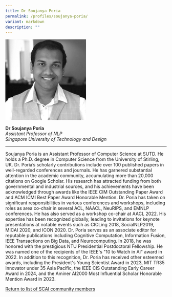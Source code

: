 ```yaml
---
title: Dr Soujanya Poria
permalink: /profiles/soujanya-poria/
variant: markdown
description: ""
---
```

<div style="width:50%"><img src="/images/People/soujanya_poria.jpeg" alt="Dr Soujanya Poria"></div>

**Dr Soujanya Poria**<br>*Assistant Professor of NLP*<br>*Singapore University of Technology and Design*<br>

---

Soujanya Poria is an Assistant Professor of Computer Science at SUTD. He holds a Ph.D. degree in Computer Science from the University of Stirling, UK. Dr. Poria’s scholarly contributions include over 100 published papers in well-regarded conferences and journals. He has garnered substantial attention in the academic community, accumulating more than 20,000 citations on Google Scholar. His research has attracted funding from both governmental and industrial sources, and his achievements have been acknowledged through awards like the IEEE CIM Outstanding Paper Award and ACM ICMI Best Paper Award Honorable Mention. Dr. Poria has taken on significant responsibilities in various conferences and workshops, including roles as area co-chair in several ACL, NAACL, NeuRIPS, and EMNLP conferences. He has also served as a workshop co-chair at AACL 2022. His expertise has been recognized globally, leading to invitations for keynote presentations at notable events such as CICLing 2018, SocialNLP2019, MICAI 2020, and ICON 2020. Dr. Poria serves as an associate editor for reputable publications including Cognitive Computation, Information Fusion, IEEE Transactions on Big Data, and Neurocomputing. In 2018, he was honored with the prestigious NTU Presidential Postdoctoral Fellowship. He was named one of the recipients of the IEEE's "10 to Watch in AI" award in 2022. In addition to this recognition, Dr. Poria has received other esteemed awards, including the President's Young Scientist Award in 2023, MIT TR35 Innovator under 35 Asia Pacific, the IEEE CIS Outstanding Early Career Award in 2024, and the Aminer AI2000 Most Influential Scholar Honorable Mention Award in 2023.

[Return to list of SCAI community members](/community)